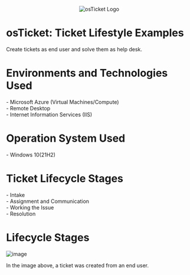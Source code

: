 <p align="center">
<img src="https://encrypted-tbn0.gstatic.com/images?q=tbn:ANd9GcScJRioLjSWPpBaNl994ICeuru5uWGnAkd60w&s" alt="osTicket Logo"/>
</p>

<h1>osTicket: Ticket Lifestyle Examples</h1>
Create tickets as end user and solve them as help desk.

<h1>Environments and Technologies Used</h1>
  - Microsoft Azure (Virtual Machines/Compute)<br>
  - Remote Desktop<br>
  - Internet Information Services (IIS)<br>

<h1>Operation System Used</h1>
  - Windows 10(21H2)

<h1>Ticket Lifecycle Stages</h1>
  - Intake<br>
  - Assignment and Communication<br>
  - Working the Issue<br>
  - Resolution<br>

<h1>Lifecycle Stages</h1>

![image](https://github.com/Keyla-Mendez43/osTicket-Ticket-Lifecycle-Example/assets/174077223/bc3b5192-de04-4b41-9c6c-442476a60a3e)

In the image above, a ticket was created from an end user.
